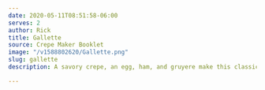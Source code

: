 ```yaml
---
date: 2020-05-11T08:51:58-06:00
serves: 2
author: Rick
title: Gallette
source: Crepe Maker Booklet
image: "/v1588802620/Gallette.png"
slug: gallette
description: A savory crepe, an egg, ham, and gruyere make this classic french lunch.

---
```

